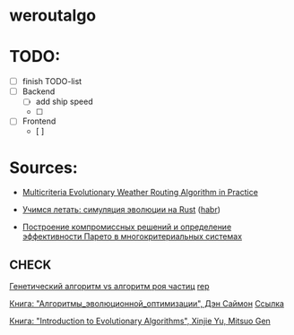 # weroutalgo

# TODO:
- [ ] finish TODO-list
- [ ] Backend
  - [ ] add ship speed
  - [ ]
- [ ] Frontend
  - [ ]


# Sources:
- [Multicriteria Evolutionary Weather Routing Algorithm in Practice](https://www.researchgate.net/publication/261042030_Multicriteria_Evolutionary_Weather_Routing_Algorithm_in_Practice)

- [Учимся летать: симуляция эволюции на Rust](https://my-js.org/docs/guide/shorelark) ([habr](https://habr.com/ru/companies/timeweb/articles/817585/))

- [Построение компромиссных решений и определение эффективности Парето в многокритериальных системах](https://habr.com/ru/companies/otus/articles/750038/)

## CHECK
[Генетический алгоритм vs алгоритм роя частиц](https://habr.com/ru/articles/551890/) [rep](https://github.com/daniilgorbenko/genetic_and_swarm)

[Книга: "Алгоритмы_эволюционной_оптимизации", Дэн Саймон](https://vk.com/wall-43363264_507235) [Ссылка](https://github.com/PasaOpasen/ProgrammingBooks/blob/master/%D0%90%D0%BB%D0%B3%D0%BE%D1%80%D0%B8%D1%82%D0%BC%D1%8B_%D1%8D%D0%B2%D0%BE%D0%BB%D1%8E%D1%86%D0%B8%D0%BE%D0%BD%D0%BD%D0%BE%D0%B8%CC%86_%D0%BE%D0%BF%D1%82%D0%B8%D0%BC%D0%B8%D0%B7%D0%B0%D1%86%D0%B8%D0%B8_2020_%D0%94%D1%8D%D0%BD_%D0%A1%D0%B0%D0%B8%CC%86%D0%BC%D0%BE%D0%BD.pdf)

[Книга: "Introduction to Evolutionary Algorithms", Xinjie Yu, Mitsuo Gen](https://doc.lagout.org/science/0_Computer%20Science/2_Algorithms/Introduction%20to%20Evolutionary%20Algorithms%20%5BYu%20%26%20Gen%202010-06-23%5D.pdf)


